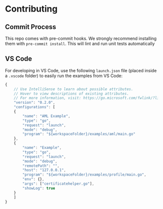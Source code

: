 # Contributing

## Commit Process

This repo comes with pre-commit hooks. We strongly recommend installing them with `pre-commit install`. This will lint and run unit tests automatically

## VS Code

For developing in VS Code, use the following `launch.json` file (placed inside a `.vscode` folder) to easily run the examples from VS Code:

```javascript
{
    // Use IntelliSense to learn about possible attributes.
    // Hover to view descriptions of existing attributes.
    // For more information, visit: https://go.microsoft.com/fwlink/?linkid=830387
    "version": "0.2.0",
    "configurations": [
    {
        "name": "AML Example",
        "type": "go",
        "request": "launch",
        "mode": "debug",
        "program": "${workspaceFolder}/examples/aml/main.go"
    },
    {
        "name": "Example",
        "type": "go",
        "request": "launch",
        "mode": "debug",
        "remotePath": "",
        "host": "127.0.0.1",
        "program": "${workspaceFolder}/examples/profile/main.go",
        "env": {},
        "args": ["certificatehelper.go"],
        "showLog": true
    }
    ]
}
```
